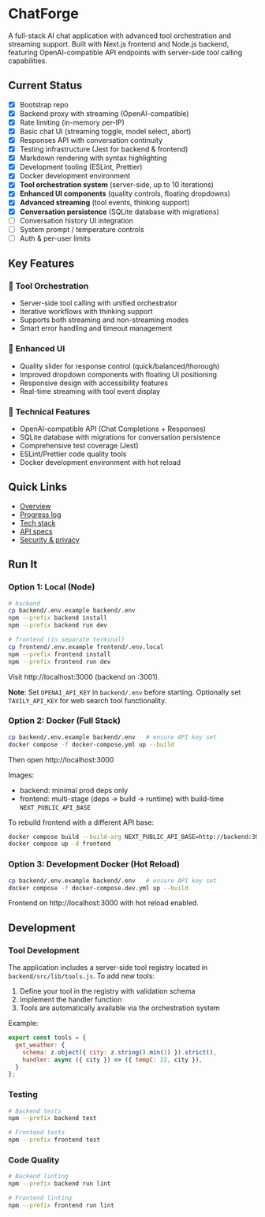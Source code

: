 # ChatForge

A full-stack AI chat application with advanced tool orchestration and streaming support. Built with Next.js frontend and Node.js backend, featuring OpenAI-compatible API endpoints with server-side tool calling capabilities.

## Current Status
- [x] Bootstrap repo
- [x] Backend proxy with streaming (OpenAI-compatible)
- [x] Rate limiting (in-memory per-IP)
- [x] Basic chat UI (streaming toggle, model select, abort)
- [x] Responses API with conversation continuity
- [x] Testing infrastructure (Jest for backend & frontend)
- [x] Markdown rendering with syntax highlighting
- [x] Development tooling (ESLint, Prettier)
- [x] Docker development environment
- [x] **Tool orchestration system** (server-side, up to 10 iterations)
- [x] **Enhanced UI components** (quality controls, floating dropdowns)
- [x] **Advanced streaming** (tool events, thinking support)
- [x] **Conversation persistence** (SQLite database with migrations)
- [ ] Conversation history UI integration
- [ ] System prompt / temperature controls
- [ ] Auth & per-user limits

## Key Features

### 🤖 **Tool Orchestration**
- Server-side tool calling with unified orchestrator
- Iterative workflows with thinking support
- Supports both streaming and non-streaming modes
- Smart error handling and timeout management

### 🎨 **Enhanced UI**
- Quality slider for response control (quick/balanced/thorough)
- Improved dropdown components with floating UI positioning
- Responsive design with accessibility features
- Real-time streaming with tool event display

### 🔧 **Technical Features**
- OpenAI-compatible API (Chat Completions + Responses)
- SQLite database with migrations for conversation persistence
- Comprehensive test coverage (Jest)
- ESLint/Prettier code quality tools
- Docker development environment with hot reload

## Quick Links
- [Overview](docs/OVERVIEW.md)
- [Progress log](docs/PROGRESS.md)
- [Tech stack](docs/TECH-STACK.md)
- [API specs](docs/API-SPECS.md)
- [Security & privacy](docs/SECURITY.md)

## Run It
### Option 1: Local (Node)
```bash
# backend
cp backend/.env.example backend/.env
npm --prefix backend install
npm --prefix backend run dev

# frontend (in separate terminal)
cp frontend/.env.example frontend/.env.local
npm --prefix frontend install
npm --prefix frontend run dev
```
Visit http://localhost:3000 (backend on :3001).

**Note**: Set `OPENAI_API_KEY` in `backend/.env` before starting. Optionally set `TAVILY_API_KEY` for web search tool functionality.

### Option 2: Docker (Full Stack)
```bash
cp backend/.env.example backend/.env   # ensure API key set
docker compose -f docker-compose.yml up --build
```
Then open http://localhost:3000

Images:
- backend: minimal prod deps only
- frontend: multi-stage (deps → build → runtime) with build-time `NEXT_PUBLIC_API_BASE`

To rebuild frontend with a different API base:
```bash
docker compose build --build-arg NEXT_PUBLIC_API_BASE=http://backend:3001 frontend
docker compose up -d frontend
```

### Option 3: Development Docker (Hot Reload)
```bash
cp backend/.env.example backend/.env   # ensure API key set
docker compose -f docker-compose.dev.yml up --build
```
Frontend on http://localhost:3000 with hot reload enabled.

## Development

### Tool Development
The application includes a server-side tool registry located in `backend/src/lib/tools.js`. To add new tools:

1. Define your tool in the registry with validation schema
2. Implement the handler function
3. Tools are automatically available via the orchestration system

Example:
```javascript
export const tools = {
  get_weather: {
    schema: z.object({ city: z.string().min(1) }).strict(),
    handler: async ({ city }) => ({ tempC: 22, city }),
  }
};
```

### Testing
```bash
# Backend tests
npm --prefix backend test

# Frontend tests
npm --prefix frontend test
```

### Code Quality
```bash
# Backend linting
npm --prefix backend run lint

# Frontend linting
npm --prefix frontend run lint
```
